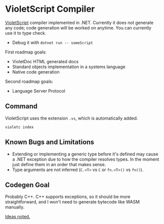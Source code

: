 # VioletScript Compiler

[VioletScript](https://violetscript.github.io) compiler implemented in .NET. Currently it does not generate any code; code generation will be worked on anytime. You can currently use it to type check.

- Debug it with `dotnet run -- someScript`

First roadmap goals:

- VioletDoc HTML generated docs
- Standard objects implementation in a systems language
- Native code generation

Second roadmap goals:

- Language Server Protocol

## Command

VioletScript uses the extension `.vs`, which is automatically added.

```
violetc index
```

## Known Bugs and Limitations

- Extending or implementing a generic type before it's defined may cause a .NET exception due to how the compiler resolves types. In the moment just define them in an order that makes sense.
- Type arguments are not inferred (`C.<T>` vs `C` or `fn.<T>()` vs `fn()`).

## Codegen Goal

Probably C++. C++ supports exceptions, so it should be more straightforward, and I won't need to generate bytecode like WASM manually.

[Ideas noted.](cpp-target.md)